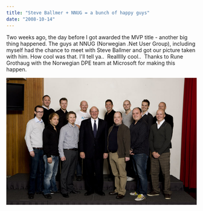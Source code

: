 ```yaml
---
title: "Steve Ballmer + NNUG = a bunch of happy guys"
date: "2008-10-14"
---
```


Two weeks ago, the day before I got awarded the MVP title - another big thing happened. The guys at NNUG (Norwegian .Net User Group), including myself had the chance to meet with Steve Ballmer and got our picture taken with him. How cool was that. I'll tell ya..  Reallllly cool..  Thanks to Rune Grothaug with the Norwegian DPE team at Microsoft for making this happen.  
  
![](images/SteveB_NNUG.jpg)
